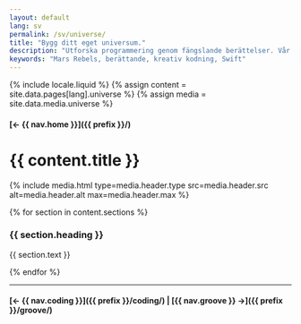 ```yaml
---
layout: default
lang: sv
permalink: /sv/universe/
title: "Bygg ditt eget universum."
description: "Utforska programmering genom fängslande berättelser. Vår sci-fi-historia Mars Rebels gör lärandet roligt och interaktivt."
keywords: "Mars Rebels, berättande, kreativ kodning, Swift"
---
```



{% include locale.liquid %}
{% assign content = site.data.pages[lang].universe %}
{% assign media = site.data.media.universe %}

#### [← {{ nav.home }}]({{ prefix }}/)

# {{ content.title }}

{% include media.html
  type=media.header.type
  src=media.header.src
  alt=media.header.alt
  max=media.header.max
%}

{% for section in content.sections %}
### {{ section.heading }}
{{ section.text }}

{% endfor %}

---

#### [← {{ nav.coding }}]({{ prefix }}/coding/) | [{{ nav.groove }} →]({{ prefix }}/groove/)